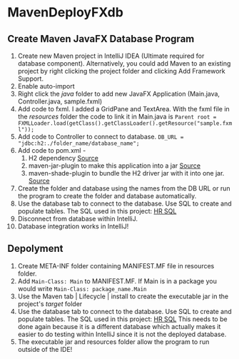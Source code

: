 # MavenDeployFXdb

## Create Maven JavaFX Database Program

 1. Create new Maven project in IntelliJ IDEA (Ultimate required for database component). Alternatively, you could add Maven to an existing project by right clicking the project folder and clicking Add Framework Support. 
 2. Enable auto-import
 3. Right click the *java* folder to add new JavaFX Application (Main.java, Controller.java, sample.fxml)
 4. Add code to fxml. I added a GridPane and TextArea. With the fxml file in the *resources* folder the code to link it in Main.java is `Parent root = FXMLLoader.load(getClass().getClassLoader().getResource("sample.fxml"));`
 5. Add code to Controller to connect to database. `DB_URL = "jdbc:h2:./folder_name/database_name";`
 6. Add code to pom.xml -
	 1. H2 dependency [Source](http://zetcode.com/java/h2database/)
	 2.  maven-jar-plugin to make this application into a jar [Source](https://maven.apache.org/plugins/maven-jar-plugin/)
	 3. maven-shade-plugin to bundle the H2 driver jar with it into one jar. [Source](https://stackoverflow.com/questions/4443192/how-to-embed-h2-database-into-jar-file-delivered-to-the-client)
 7. Create the folder and database using the names from the DB URL or run the program to create the folder and database automatically.  
 8. Use the database tab to connect to the database. Use SQL to create and populate tables. The SQL used in this project: [HR SQL](https://drive.google.com/open?id=1sA3knK6-MF13_yZ_xnemz0Dv0ieusTxO)
 9. Disconnect from database within IntelliJ.
 10. Database integration works in IntelliJ!

## Depolyment

 1. Create META-INF folder containing MANIFEST.MF file in resources folder.
 2. Add `Main-Class: Main` to MANIFEST.MF. If Main is in a package you would write `Main-Class: package_name.Main`
 3. Use the Maven tab | Lifecycle | install to create the executable jar in the project's *target* folder
 4. Use the database tab to connect to the database. Use SQL to create and populate tables. The SQL used in this project: [HR SQL](https://drive.google.com/open?id=1sA3knK6-MF13_yZ_xnemz0Dv0ieusTxO) This needs to be done again because it is a different database which actually makes it easier to do testing within IntelliJ since it is not the deployed database. 
 5. The executable jar and resources folder allow the program to run outside of the IDE!
